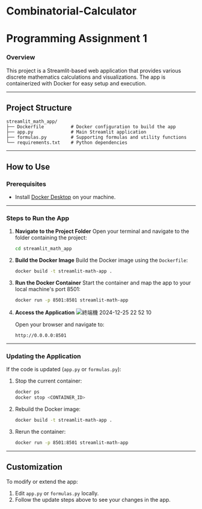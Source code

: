 # Combinatorial-Calculator
# Programming Assignment 1

### Overview
This project is a Streamlit-based web application that provides various discrete mathematics calculations and visualizations. The app is containerized with Docker for easy setup and execution.

---

## **Project Structure**
```
streamlit_math_app/
├── Dockerfile          # Docker configuration to build the app
├── app.py              # Main Streamlit application
├── formulas.py         # Supporting formulas and utility functions
└── requirements.txt    # Python dependencies
```

---

## **How to Use**

### Prerequisites
- Install [Docker Desktop](https://www.docker.com/products/docker-desktop) on your machine.

---

### Steps to Run the App

1. **Navigate to the Project Folder**
   Open your terminal and navigate to the folder containing the project:
   ```bash
   cd streamlit_math_app
   ```

2. **Build the Docker Image**
   Build the Docker image using the `Dockerfile`:
   ```bash
   docker build -t streamlit-math-app .
   ```

3. **Run the Docker Container**
   Start the container and map the app to your local machine's port 8501:
   ```bash
   docker run -p 8501:8501 streamlit-math-app
   ```

4. **Access the Application**
   ![終端機 2024-12-25 22 52 10](https://github.com/user-attachments/assets/3ee80076-66d0-4d0d-8d51-e9a766146746)

   Open your browser and navigate to:
   ```
   http://0.0.0.0:8501
   ```

---

### Updating the Application
If the code is updated (`app.py` or `formulas.py`):
1. Stop the current container:
   ```bash
   docker ps
   docker stop <CONTAINER_ID>
   ```
2. Rebuild the Docker image:
   ```bash
   docker build -t streamlit-math-app .
   ```
3. Rerun the container:
   ```bash
   docker run -p 8501:8501 streamlit-math-app
   ```

---

## **Customization**
To modify or extend the app:
1. Edit `app.py` or `formulas.py` locally.
2. Follow the update steps above to see your changes in the app.
